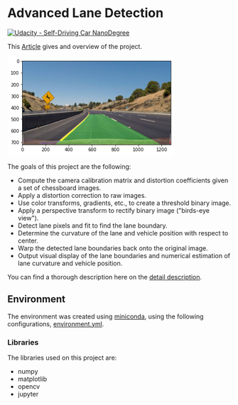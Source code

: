 # Advanced Lane Detection
[![Udacity - Self-Driving Car NanoDegree](https://s3.amazonaws.com/udacity-sdc/github/shield-carnd.svg)](http://www.udacity.com/drive)

This [Article](https://advt3.com/posts/advanced_lane_detection/) gives and overview of the project.

![result](results/result.png)

The goals of this project are the following:

* Compute the camera calibration matrix and distortion coefficients given a set of chessboard images.
* Apply a distortion correction to raw images.
* Use color transforms, gradients, etc., to create a threshold binary image.
* Apply a perspective transform to rectify binary image ("birds-eye view").
* Detect lane pixels and fit to find the lane boundary.
* Determine the curvature of the lane and vehicle position with respect to center.
* Warp the detected lane boundaries back onto the original image.
* Output visual display of the lane boundaries and numerical estimation of lane curvature and vehicle position.

You can find a thorough description here on the [detail description](detail_description.md).

## Environment
The environment was created using [miniconda](https://docs.conda.io/en/latest/miniconda.html),
 using the following configurations, [environment.yml](environment.yml).
 
### Libraries
The libraries used on this project are:
  - numpy
  - matplotlib
  - opencv
  - jupyter

 
